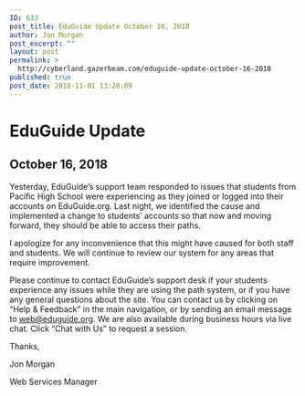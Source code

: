 ```yaml
---
ID: 633
post_title: EduGuide Update October 16, 2018
author: Jon Morgan
post_excerpt: ""
layout: post
permalink: >
  http://cyberland.gazerbeam.com/eduguide-update-october-16-2018
published: true
post_date: 2018-11-01 13:20:09
---
```

<h1>EduGuide Update</h1>
<h2>October 16, 2018</h2>
<p></p>
<p>Yesterday, EduGuide’s support team responded to issues that students from Pacific High School were experiencing as they joined or logged into their accounts on EduGuide.org. Last night, we identified the cause and implemented a change to students’ accounts so that now and moving forward, they should be able to access their paths.</p>
<p>I apologize for any inconvenience that this might have caused for both staff and students. We will continue to review our system for any areas that require improvement.</p>
<p>Please continue to contact EduGuide’s support desk if your students experience any issues while they are using the path system, or if you have any general questions about the site. You can contact us by clicking on “Help & Feedback” in the main navigation, or by sending an email message to <a href="mailto:web@eduguide.org">web@eduguide.org</a>. We are also available during business hours via live chat. Click “Chat with Us” to request a session.</p>
<p>Thanks,</p>
<p>Jon Morgan</p>
<p>Web Services Manager</p>